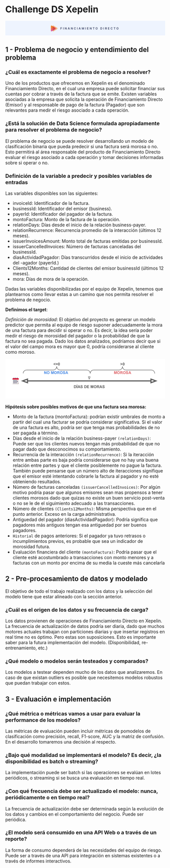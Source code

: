 # Challenge DS Xepelin

<p align="center"><img src="../images/producto.png" alt=""></p>

## 1 - Problema de negocio y entendimiento del problema

### ¿Cuál es exactamente el problema de negocio a resolver?

Uno de los productos que ofrecemos en Xepelin es el denominado Financiamiento Directo,
en el cual una empresa puede solicitar financiar sus cuentas por cobrar a través de la
factura que se emite. Existen variables asociadas a la empresa que solicita la operación de
Financiamiento Directo (Emisor) y al responsable de pago de la factura (Pagador) que son
relevantes para medir el riesgo asociado a cada operación.

### ¿Está la solución de Data Science formulada apropiadamente para resolver el problema de negocio?

El problema de negocio se puede resolver desarrollando un modelo de clasificación binaria que pueda predecir si una factura será morosa o no. Esto permitirá al área responsable del producto de Financiamiento Directo evaluar el riesgo asociado a cada operación y tomar decisiones informadas sobre si operar o no.

### Definición de la variable a predecir y posibles variables de entradas

Las variables disponibles son las siguientes:

- invoiceId: Identificador de la factura.
- businessId: Identificador del emisor (business).
- payerId: Identificador del pagador de la factura.
- montoFactura: Monto de la factura de la operación.
- relationDays: Días desde el inicio de la relación business-payer.
- relationRecurrence: Recurrencia promedio de la interacción (últimos 12 meses).
- issuerInvoicesAmount: Monto total de facturas emitidas por businessId.
- issuerCancelledInvoices: Número de facturas canceladas del businessId.
- diasActividadPagador: Días transcurridos desde el inicio de actividades del
  -agador (payerId.)
- Clients12Months: Cantidad de clientes del emisor businessId (últimos 12 meses).
- mora: Días de mora de la operación.

Dadas las variables disponibilizadas por el equipo de Xepelin, tenemos que plantearnos como llevar estas a un camino que nos permita resolver el problema de negocio.

**Definimos el target**:

*Definición de morosidad*: El objetivo del proyecto es generar un modelo predictor que permita al equipo de riesgo suponer adecuadamente la mora de una factura para decidir si operar o no. Es decir, la idea sería poder medir el riesgo de morosidad del pagador o la probabilidad de que la factura no sea pagada. Dado los datos analizados, podríamos decir que si el valor del campo mora es mayor que 0, podría considerarse al cliente como moroso.

<p align="center"><img src="../images/morosidad.png" alt=""></p>

**Hipótesis sobre posibles motivos de que una factura sea morosa:**

- Monto de la factura (montoFactura): podrían existir umbrales de monto a partir del cual una facturar se podría considerar significativa. Si el valor de una factura es alto, podría ser que tenga mas probabilidades de no ser pagada a término.
- Días desde el inicio de la relación business-payer `(relationDays)`: Puede ser que los clientes nuevos tengan más probabilidad de que no pagar dado que desconocimos su comportamiento.
- Recurrencia de la interacción `(relationRecurrence)`: Si la iteracción entre ambas parte es baja podría considerarse que no hay una buena relación entre partes y que el cliente posiblemente no pague la factura. También puede pensarse que un número alto de iteracciones signifique que el emisor esté intentando cobrarle la factura al pagador y no esté obteniendo resultados.
- Número de facturas canceladas `(issuerCancelledInvoices)`: Por algún motivo podría pasar que algunos emisores sean mas propensos a tener clientes morosos dado que quizas no existe un buen servicio post-venta o no se le de el siguimiento adecuado a las transacciones.
- Número de clientes `(Clients12Months)`: Misma perspectiva que en el punto anterior. Exceso en la carga administrativa.
- Antiguedad del pagador (diasActividadPagador): Podría significa que pagadores más antiguos tengan esa antiguedad por ser buenos pagadores.
- `Historial` de pagos anteriores: Si el pagador ya tuvo retrasos o incumplimientos previos, es probable que sea un indicador de morosidad futura.
- Evaluación financiera del cliente `(montoFactura)`: Podría pasar que el cliente esté acostumbrado a transacciones con monto menores y a facturas con un monto por encima de su media la cueste más cancelarla

## 2 - Pre-procesamiento de datos y modelado

El objetivo de todo el trabajo realizado con los datos y la selección del modelo tiene que estar alineado con la sección anterior.

### ¿Cuál es el origen de los datos y su frecuencia de carga?

Los datos provienen de operaciones de Financiamiento Directo en Xepelin. La frecuencia de actualización de datos podría ser diaria, dado que muchos motores actuales trabajan con particiones diarias y que insertar registros en real time no es óptimo. Pero estas son suposiciones. Esto es importante saber para la futura implementación del modelo. (Disponibilidad, re-entrenamiento, etc.)

### ¿Qué modelo o modelos serán testeados y comparados?

Los modelos a testear dependen mucho de los datos que analizaremos. En caso de que existan outliers es posible que necesitemos modelos robustos que puedan trabajar con estos.

## 3 - Evaluación e implementación

### ¿Qué métrica o métricas vamos a usar para evaluar la performance de los modelos?

Las métricas de evaluación pueden incluir métricas de pomodelos de clasificación como precisión, recall, F1-score, AUC y la matriz de confusión. En el desarrollo tomaremos una decisión al respecto.

### ¿Bajo qué modalidad se implementará el modelo? Es decir, ¿la disponibilidad es batch o streaming?

La implementación puede ser batch si las operaciones se evalúan en lotes periódicos, o streaming si se busca una evaluación en tiempo real.

### ¿Con qué frecuencia debe ser actualizado el modelo: nunca, periódicamente o en tiempo real?

La frecuencia de actualización debe ser determinada según la evolución de los datos y cambios en el comportamiento del negocio. Puede ser periódica.

### ¿El modelo será consumido en una API Web o a través de un reporte?

La forma de consumo dependerá de las necesidades del equipo de riesgo. Puede ser a través de una API para integración en sistemas existentes o a través de informes interactivos.
